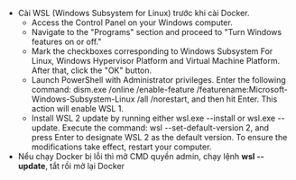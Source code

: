 - Cài WSL (Windows Subsystem for Linux) trước khi cài Docker.
  - Access the Control Panel on your Windows computer.
  - Navigate to the "Programs" section and proceed to "Turn Windows features on or off."
  - Mark the checkboxes corresponding to Windows Subsystem For Linux, Windows Hypervisor Platform and Virtual Machine Platform. After that, click the "OK" button.
  - Launch PowerShell with Administrator privileges. Enter the following command: dism.exe /online /enable-feature /featurename:Microsoft-Windows-Subsystem-Linux /all /norestart, and then hit Enter. This action will enable WSL 1.
  - Install WSL 2 update by running either wsl.exe --install or wsl.exe --update. Execute the command: wsl --set-default-version 2, and press Enter to designate WSL 2 as the default version. To ensure the modifications take effect, restart your computer.
- Nểu chạy Docker bị lỗi thì mở CMD quyền admin, chạy lệnh **wsl --update**, tắt rồi mở lại Docker
